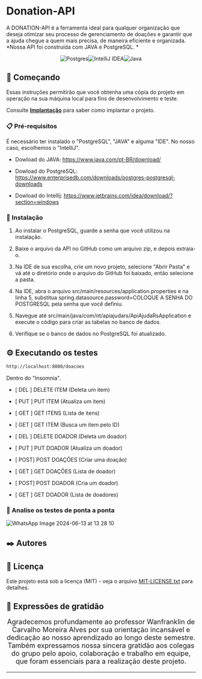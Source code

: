 
# Donation-API

A DONATION-API é a ferramenta ideal para qualquer organização que deseja otimizar seu processo de gerenciamento de doações e garantir que a ajuda chegue a quem mais precisa, de maneira eficiente e organizada.
*Nossa API foi construída com JAVA e PostgreSQL. *

<div align="center">

![Postgres](https://img.shields.io/badge/postgres-%23316192.svg?style=for-the-badge&logo=postgresql&logoColor=white)![IntelliJ IDEA](https://img.shields.io/badge/IntelliJIDEA-000000.svg?style=for-the-badge&logo=intellij-idea&logoColor=white)![Java](https://img.shields.io/badge/java-%23ED8B00.svg?style=for-the-badge&logo=openjdk&logoColor=white)
</div>

## 🚀 Começando

Essas instruções permitirão que você obtenha uma cópia do projeto em operação na sua máquina local para fins de desenvolvimento e teste.

Consulte **[Implantação](#-implanta%C3%A7%C3%A3o)** para saber como implantar o projeto.

### 📋 Pré-requisitos

É necessário ter instalado o "PostgreSQL", "JAVA" e alguma "IDE". No nosso caso, escolhemos o "IntelliJ". 

* Dowload do JAVA: https://www.java.com/pt-BR/download/

* Dowload do PostgreSQL: https://www.enterprisedb.com/downloads/postgres-postgresql-downloads

* Dowload do Intellij: https://www.jetbrains.com/idea/download/?section=windows




### 🔧 Instalação

1. Ao instalar o PostgreSQL, guarde a senha que você utilizou na instalação.

2. Baixe o arquivo da API no GitHub como um arquivo zip, e depois extraia-o.

3. Na IDE de sua escolha, crie um novo projeto, selecione "Abrir Pasta" e vá até o diretório onde o arquivo do GitHub foi baixado, então selecione a pasta.

4. Na IDE, abra o arquivo src/main/resources/application.properties e na linha 5, substitua spring.datasource.password=COLOQUE A SENHA DO POSTGRESQL pela senha que você definiu.

5. Navegue até src/main/java/com/nt/apiajudars/ApiAjudaRsApplication e execute o código para criar as tabelas no banco de dados.

6. Verifique se o banco de dados no PostgreSQL foi atualizado.


## ⚙️ Executando os testes

```bash
http://localhost:8080/doacoes
```
Dentro do "Insomnia".

* [ DEL ] DELETE ITEM (Deleta um item)

* [ PUT ] PUT ITEM (Atualiza um item)
* [ GET ] GET ITENS (Lista de itens)
* [ GET ] GET ITEM (Busca um item pelo ID)
* [ DEL ] DELETE DOADOR (Deleta um doador)
* [ PUT ] PUT DOADOR (Atualiza um doador)
* [ POST] POST DOAÇÔES (Criar uma doação)
* [ GET ] GET DOAÇÔES (Lista de doador)
* [ POST] POST DOADOR (Cria um doador)
* [ GET ] GET DOADOR (Lista de doadores)
  
### 🔩 Analise os testes de ponta a ponta

![WhatsApp Image 2024-06-13 at 13 28 10](https://github.com/ntpaulo/Donation-API/assets/112903273/a75300de-44cd-4843-af84-ffde3a0fafb4)



## ✒️ Autores



## 📄 Licença

Este projeto está sob a licença (MIT) - veja o arquivo [MIT-LICENSE.txt](https://github.com/CleitisomAndrade/Donation-API/blob/4a74cb7dbcbb39e1b8def73d1264d11bb6b3d4f1/MIT-LICENSE.txt) para detalhes.

## 🎁 Expressões de gratidão

<p align="center" style="font-size: 18px;">
    Agradecemos profundamente ao professor Wanfranklin de Carvalho Moreira Alves por sua orientação incansável e dedicação ao nosso aprendizado ao longo deste semestre. Também expressamos nossa sincera gratidão aos colegas do grupo pelo apoio, colaboração e trabalho em equipe, que foram essenciais para a realização deste projeto.
</p>


---
